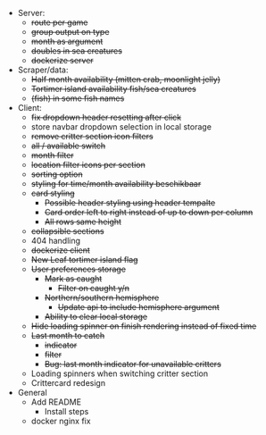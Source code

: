 - Server:
    - ~~route per game~~
    - ~~group output on type~~
    - ~~month as argument~~
    - ~~doubles in sea creatures~~
    - ~~dockerize server~~
- Scraper/data:
    - ~~Half month availability (mitten crab, moonlight jelly)~~
    - ~~Tortimer island availability fish/sea creatures~~
    - ~~(fish) in some fish names~~
- Client:
    - ~~fix dropdown header resetting after click~~
    - store navbar dropdown selection in local storage
    - ~~remove critter section icon filters~~
    - ~~all / available switch~~
    - ~~month filter~~
    - ~~location filter icons per section~~
    - ~~sorting option~~
    - ~~styling for time/month availability beschikbaar~~
    - ~~card styling~~
        - ~~Possible header styling using header tempalte~~
        - ~~Card order left to right instead of up to down per column~~
        - ~~All rows same height~~
    - ~~collapsible sections~~
    - 404 handling
    - ~~dockerize client~~
    - ~~New Leaf tortimer island flag~~
    - ~~User preferences storage~~
        - ~~Mark as caught~~
            - ~~Filter on caught y/n~~
        - ~~Northern/southern hemisphere~~
            - ~~Update api to include hemisphere argument~~
        - ~~Ability to clear local storage~~
    - ~~Hide loading spinner on finish rendering instead of fixed time~~
    - ~~Last month to catch~~
        - ~~indicator~~
        - ~~filter~~
        - ~~Bug: last month indicator for unavailable critters~~
    - Loading spinners when switching critter section
    - Crittercard redesign
- General
    - Add README
        - Install steps
    - docker nginx fix
    